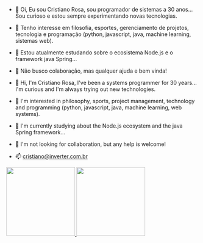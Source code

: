 - 👋 Oi, Eu sou Cristiano Rosa, sou programador de sistemas a 30 anos... Sou curioso e estou sempre experimentando novas tecnologias.
- 👀 Tenho interesse em filosofia, esportes, gerenciamento de projetos, tecnologia e programação (python, javascript, java, machine learning, sistemas web). 
- 🌱 Estou atualmente estudando sobre o ecosistema Node.js e o framework java Spring...
- 💞️ Não busco colaboração, mas qualquer ajuda e bem vinda!

- 👋 Hi, I'm Cristiano Rosa, I've been a systems programmer for 30 years... I'm curious and I'm always trying out new technologies.
- 👀 I'm interested in philosophy, sports, project management, technology and programming (python, javascript, java, machine learning, web systems).
- 🌱 I'm currently studying about the Node.js ecosystem and the java Spring framework...
- 💞️ I'm not looking for collaboration, but any help is welcome!

- 📫 cristiano@inverter.com.br

<div>
<a href="https://github.com/cristianorosa">
<img height="180em" src="https://github-readme-stats.vercel.app/api/top-langs/?username=cristianorosa&layout=compact&langs_count=7&theme=dracula"/>
<img height="180em" src="https://github-readme-stats.vercel.app/api?username=cristianorosa&show_icons=true&theme=dracula&include_all_commits=true&count_private=true"/>
</div>
